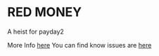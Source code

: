 ﻿# RED MONEY

A heist for payday2

More Info [here](https://www.meeppro.com/front-page/red-money/)
You can find know issues are [here](https://forums.meeppro.com/d/5-know-issues-for-red-money/)
